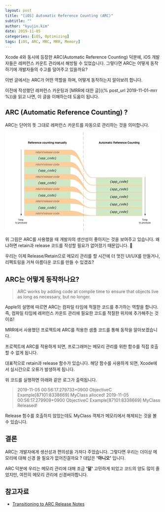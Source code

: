 ```yaml
---
layout: post
title: "[iOS] Automatic Reference Counting (ARC)"
subtitle: ""
author: "kyujin.kim"
date: 2019-11-05
categories: [iOS, Optimizing]
tags: [iOS, ARC, MRC, MRR, Memory]
---
```


Xcode 4와 동시에 등장한 ARC(Automatic Reference Counting) 덕분에, iOS 개발자들은 레퍼런스 카운트 관리에서 해방될 수 있었습니다. 그렇다면 ARC는 어떻게 동작하기에 개발자들의 수고를 덜어주고 있을까요?

이번 글에서는 ARC가 어떤 역할을 하며, 어떻게 동작하는지 알아보려 합니다.

이전에 작성했던 레퍼런스 카운팅과 [MRR에 대한 글]({% post_url 2019-11-01-mrr %})을 읽고 나면, 이 글을 이해하는데 도움이 됩니다.

## ARC (Automatic Reference Counting) ?

ARC는 단어의 뜻 그대로 레퍼런스 카운트를 자동으로 관리하는 것을 의미합니다.

![image1](/Assets/images/optimizing/img3.jpeg)

위 그림은 ARC를 사용했을 때 개발자의 생산성이 좋아지는 것을 보여주고 있습니다. 왜냐하면 retain과 release 코드를 작성할 필요가 없어졌기 때문입니다. 🤩

우리는 이제 Release/Retain으로 메모리 관리를 할 시간에 더 멋진 UI/UX를 만들거나, 리펙토링을 거쳐 아름다운 코드를 만들 수 있겠죠?

## ARC는 어떻게 동작하나요?

> ARC works by adding code at compile time to ensure that objects live as long as necessary, but no longer.

Apple의 설명에 따르면 ARC는 컴파일 타임에 적절한 코드를 추가하는 역할을 합니다. 즉, 컴파일 타임에 레퍼런스 카운트 관리에 필요한 코드를 적절한 위치에 추가해주는 것이죠!

MRR에서 사용했던 프로젝트에 ARC를 적용한 샘플 코드를 통해 동작을 알아보겠습니다.

<script src="https://gist.github.com/Mildwhale/7eff4b1065a6fb9de14344938eaefcab.js"></script>

프로젝트에 ARC를 적용하게 되면, 프로그래머는 메모리 관리를 위한 함수를 직접 호출할 수 없게 됩니다. 

대표적으로 retain과 release 함수가 있습니다. 해당 함수를 사용하게 되면, Xcode에서 실시간으로 오류가 발생하게 됩니다.

위 코드를 실행하면 아래와 같은 로그가 출력됩니다.

> 2019-11-05 00:56:17.279733+0900 ObjectiveC Example[87101:8338669] MyClass alloced!
> 2019-11-05 00:56:17.279909+0900 ObjectiveC Example[87101:8338669] MyClass Released!

Release 함수를 호출하지 않았는데도 MyClass 객체가 메모리에서 해제되는 것을 볼 수 있습니다.

## 결론

ARC는 개발자에게 생산성과 편의성을 가져다 주었습니다. 그렇다면 우리는 더이상 메모리에 대해 신경 쓸 필요가 없어진걸까요 ? 대답은 **'아니오'** 입니다.

ARC 덕분에 우리는 메모리 관리에 대해 조금 **'덜'** 고민하게 되었고 코드의 양도 많이 줄었지만, 여전히 메모리 관리에 신경써야합니다.

## 참고자료
- [Transitioning to ARC Release Notes](https://developer.apple.com/library/archive/releasenotes/ObjectiveC/RN-TransitioningToARC/Introduction/Introduction.html#//apple_ref/doc/uid/TP40011226-CH1-SW11)